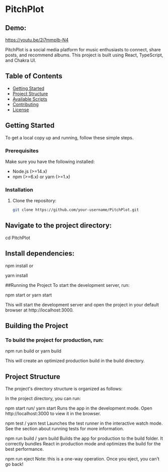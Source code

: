 # PitchPlot

## Demo:  
https://youtu.be/2i7mmpIb-N4

PitchPlot is a social media platform for music enthusiasts to connect, share posts, and recommend albums. This project is built using React, TypeScript, and Chakra UI.

## Table of Contents
- [Getting Started](#getting-started)
- [Project Structure](#project-structure)
- [Available Scripts](#available-scripts)
- [Contributing](#contributing)
- [License](#license)

## Getting Started

To get a local copy up and running, follow these simple steps.

### Prerequisites

Make sure you have the following installed:
- Node.js (>=14.x)
- npm (>=6.x) or yarn (>=1.x)

### Installation

1. Clone the repository:
   ```sh
   git clone https://github.com/your-username/PitchPlot.git
   
## Navigate to the project directory:

cd PitchPlot


## Install dependencies:


npm install
or

yarn install



##Running the Project
To start the development server, run:

npm start
or
yarn start

This will start the development server and open the project in your default browser at http://localhost:3000.

## Building the Project
### To build the project for production, run:

npm run build
or
yarn build

This will create an optimized production build in the build directory.

## Project Structure
The project's directory structure is organized as follows:

In the project directory, you can run:

npm start run/ yarn start
Runs the app in the development mode.
Open http://localhost:3000 to view it in the browser.

npm test / yarn test
Launches the test runner in the interactive watch mode.
See the section about running tests for more information.

npm run build / yarn build
Builds the app for production to the build folder.
It correctly bundles React in production mode and optimizes the build for the best performance.

npm run eject
Note: this is a one-way operation. Once you eject, you can’t go back!

